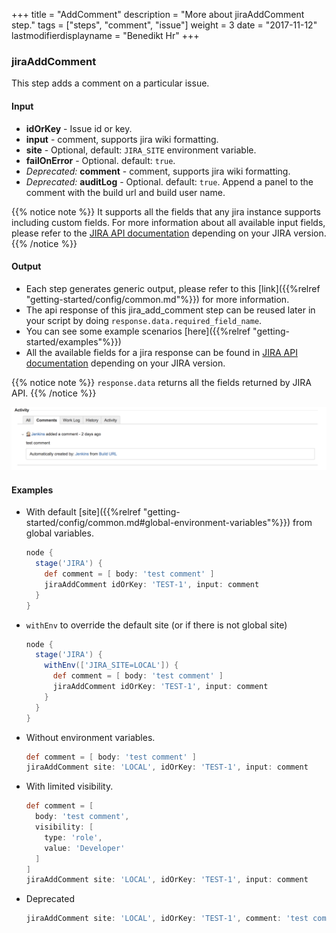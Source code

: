+++
title = "AddComment"
description = "More about jiraAddComment step."
tags = ["steps", "comment", "issue"]
weight = 3
date = "2017-11-12"
lastmodifierdisplayname = "Benedikt Hr"
+++

### jiraAddComment

This step adds a comment on a particular issue.

#### Input

* **idOrKey** - Issue id or key.
* **input** - comment, supports jira wiki formatting.
* **site** - Optional, default: `JIRA_SITE` environment variable.
* **failOnError** - Optional. default: `true`.
* _Deprecated:_ **comment** - comment, supports jira wiki formatting.
* _Deprecated:_ **auditLog** - Optional. default: `true`. Append a panel to the comment with the build url and build user name.

{{% notice note %}}
It supports all the fields that any jira instance supports including custom fields. For more information about all available input fields, please refer to the [JIRA API documentation](https://docs.atlassian.com/jira/REST/) depending on your JIRA version.
{{% /notice %}}

#### Output

* Each step generates generic output, please refer to this [link]({{%relref "getting-started/config/common.md"%}}) for more information.
* The api response of this jira_add_comment step can be reused later in your script by doing `response.data.required_field_name`.
* You can see some example scenarios [here]({{%relref "getting-started/examples"%}})
* All the available fields for a jira response can be found in [JIRA API documentation](https://docs.atlassian.com/jira/REST/) depending on your JIRA version.

{{% notice note %}}
`response.data` returns all the fields returned by JIRA API.
{{% /notice %}}

![Comment](https://raw.githubusercontent.com/jenkinsci/jira-steps-plugin/master/hugo/static/images/jira_add_comment.png)

#### Examples

* With default [site]({{%relref "getting-started/config/common.md#global-environment-variables"%}}) from global variables.

    ```groovy
    node {
      stage('JIRA') {
        def comment = [ body: 'test comment' ]
        jiraAddComment idOrKey: 'TEST-1', input: comment
      }
    }
    ```
* `withEnv` to override the default site (or if there is not global site)

    ```groovy
    node {
      stage('JIRA') {
        withEnv(['JIRA_SITE=LOCAL']) {
          def comment = [ body: 'test comment' ]
          jiraAddComment idOrKey: 'TEST-1', input: comment
        }
      }
    }
    ```
* Without environment variables.

    ```groovy
    def comment = [ body: 'test comment' ]
    jiraAddComment site: 'LOCAL', idOrKey: 'TEST-1', input: comment
    ```
* With limited visibility.

    ```groovy
    def comment = [ 
      body: 'test comment',
      visibility: [ 
        type: 'role', 
        value: 'Developer'
      ]
    ]
    jiraAddComment site: 'LOCAL', idOrKey: 'TEST-1', input: comment
    ```
* Deprecated

    ```groovy
    jiraAddComment site: 'LOCAL', idOrKey: 'TEST-1', comment: 'test comment'
    ```
